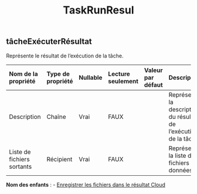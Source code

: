 ﻿---
title: TaskRunResul
second_title: Aspose.Cells Cloud Documen
type: docs
url: /fr/specification/model/taskrunresult/
description: "Aspose.Cells Spécification du modèle cloud : TaskRunResult. Gérez sans effort Excel et d'autres feuilles de calcul avec des fonctionnalités telles que l'ouverture, la génération, l'édition, le fractionnement, la fusion, la comparaison et la conversion."
kwords: Excel, Office, feuille de calcul, Cloud REST API, TaskRunResult
weight: 50
---
## **tâcheExécuterRésultat**

 Représente le résultat de l’exécution de la tâche.

| Nom de la propriété| Type de propriété| Nullable| Lecture seulement| Valeur par défaut| Description|
|:- |:- |:- |:- |:- |:- |
| Description| Chaîne| Vrai| FAUX|| Représente la description du résultat de l’exécution de la tâche.|
| Liste de fichiers sortants| Récipient| Vrai| FAUX|| Représente la liste des fichiers de données.|

**Nom des enfants** : 
	-  [Enregistrer les fichiers dans le résultat Cloud](savefilestocloudresult) 
